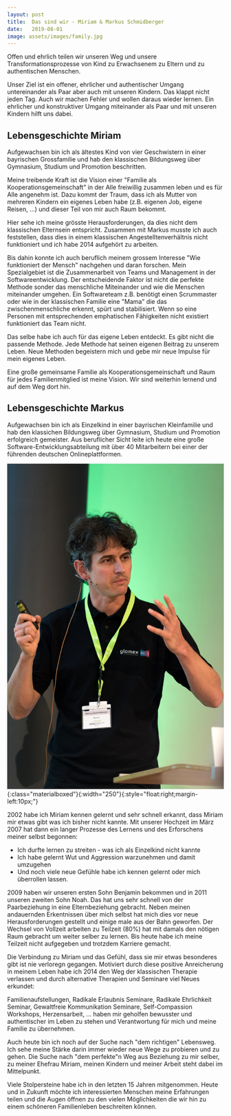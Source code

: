 ```yaml
---
layout: post
title:  Das sind wir - Miriam & Markus Schmidberger
date:   2019-08-01
image: assets/images/family.jpg
---
```

Offen und ehrlich teilen wir unseren Weg und unsere
Transformationsprozesse von Kind zu Erwachsenem zu Eltern und zu authentischen
Menschen.

Unser Ziel ist ein offener, ehrlicher und authentischer Umgang untereinander als Paar aber auch mit unseren Kindern. Das klappt nicht jeden Tag. Auch wir machen Fehler und wollen daraus wieder lernen. Ein ehrlicher und konstruktiver Umgang miteinander als Paar und mit unseren Kindern hilft uns dabei.

## Lebensgeschichte Miriam
Aufgewachsen bin ich als ältestes Kind von vier Geschwistern in einer bayrischen Grossfamilie und hab den klassischen Bildungsweg über Gymnasium, Studium und Promotion beschritten.

Meine treibende Kraft ist die Vision einer "Familie als Kooperationsgemeinschaft" in der Alle freiwillig zusammen leben und es für Alle angenehm ist. Dazu kommt der Traum, dass ich als Mutter von mehreren Kindern ein eigenes Leben habe (z.B. eigenen Job, eigene Reisen, ...) und dieser Teil von mir auch Raum bekommt.

Hier sehe ich meine grösste Herausforderungen, da dies nicht dem klassischen Elternsein entspricht. Zusammen mit Markus musste ich auch feststellen, dass dies in einem klassischen Angestelltenverhältnis nicht funktioniert und ich habe 2014 aufgehört zu arbeiten.

Bis dahin konnte ich auch beruflich meinem grossem Interesse "Wie funktioniert der Mensch" nachgehen und daran forschen. Mein Spezialgebiet ist die Zusammenarbeit von Teams und Management in der Softwareentwicklung. Der entscheidende Faktor ist nicht die perfekte Methode sonder das menschliche Miteinander und wie die Menschen miteinander umgehen. Ein Softwareteam z.B. benötigt einen Scrummaster oder wie in der klassischen Familie eine "Mama" die das zwischenmenschliche erkennt, spürt und stabilisiert. Wenn so eine Personen mit entsprechenden emphatischen Fähigkeiten nicht existiert funktioniert das Team nicht.

Das selbe habe ich auch für das eigene Leben entdeckt. Es gibt nicht die passende Methode.
Jede Methode hat seinen eigenen Beitrag zu unserem Leben. Neue Methoden begeistern mich und gebe mir neue Impulse für mein eigenes Leben.

Eine große gemeinsame Familie als Kooperationsgemeinschaft und Raum für jedes Familienmitglied ist meine Vision. Wir sind weiterhin lernend und auf dem Weg dort hin.


## Lebensgeschichte Markus
Aufgewachsen bin ich als Einzelkind in einer bayrischen Kleinfamilie und hab den klassichen Bildungsweg über Gymnasium, Studium und Promotion erfolgreich gemeister. Aus beruflicher Sicht leite ich heute eine große Software-Entwicklungsabteilung mit über 40 Mitarbeitern bei einer der führenden deutschen Onlineplattformen.

![Markus](/assets/images/picture_schmidberger_2016.jpg){:class="materialboxed"}{:width="250"}{:style="float:right;margin-left:10px;"}

2002 habe ich Miriam kennen gelernt und sehr schnell erkannt, dass Miriam mir etwas gibt was ich bisher nicht kannte. Mit unserer Hochzeit im März 2007 hat dann ein langer Prozesse des Lernens und des Erforschens meiner selbst begonnen:
<ul>
  <li style="list-style-type:disc;">Ich durfte lernen zu streiten - was ich als Einzelkind nicht kannte</li>
  <li style="list-style-type:disc;">Ich habe gelernt Wut und Aggression warzunehmen und damit umzugehen</li>
  <li style="list-style-type:disc;">Und noch viele neue Gefühle habe ich kennen gelernt oder mich überrollen lassen.</li>
</ul>

2009 haben wir unseren ersten Sohn Benjamin bekommen und in 2011 unseren zweiten Sohn Noah. Das hat uns sehr schnell von der Paarbeziehung in eine Elternbeziehung gebracht. Neben meinen andauernden Erkentnissen über mich selbst hat mich dies vor neue Herausforderungen gestellt und einige male aus der Bahn geworfen. Der Wechsel von Vollzeit arbeiten zu Teilzeit (80%) hat mit damals den nötigen Raum gebracht um weiter selber zu lernen. Bis heute habe ich meine Teilzeit nicht aufgegeben und trotzdem Karriere gemacht.

Die Verbindung zu Miriam und das Gefühl, dass sie mir etwas besonderes gibt ist nie verloregn gegangen. Motiviert durch diese positive Anreicherung in meinem Leben habe ich 2014 den Weg der klassischen Therapie verlassen und durch alternative Therapien und Seminare viel Neues erkundet:

Familienaufstellungen, Radikale Erlaubnis Seminare, Radikale Ehrlichkeit Seminar, Gewaltfreie Kommunikation Seminare, Self-Compassion Workshops, Herzensarbeit, ... haben mir geholfen bewusster und authentischer im Leben zu stehen und Verantwortung für mich und meine Familie zu übernehmen.

Auch heute bin ich noch auf der Suche nach "dem richtigen" Lebensweg. Ich sehe meine Stärke darin immer wieder neue Wege zu probieren und zu gehen. Die Suche nach "dem perfekte"n Weg aus Beziehung zu mir selber, zu meiner Ehefrau Miriam, meinen Kindern und meiner Arbeit steht dabei im Mittelpunkt.

Viele Stolpersteine habe ich in den letzten 15 Jahren mitgenommen. Heute und in Zukunft möchte ich interessierten Menschen meine Erfahrungen teilen und die Augen öffnen zu den vielen Möglichkeiten die wir hin zu einem schöneren Familienleben beschreiten können.
